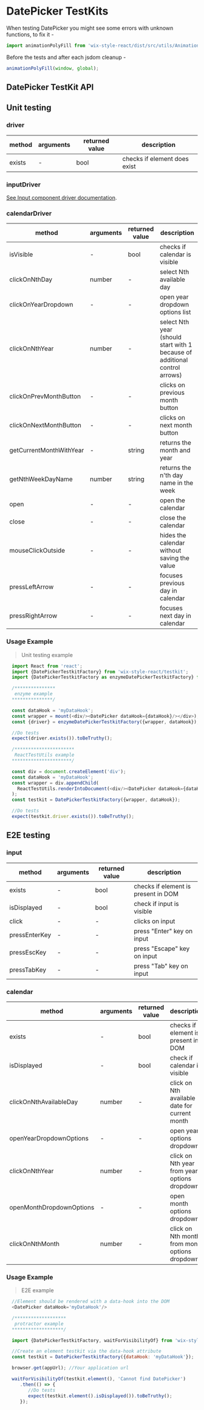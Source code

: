 # DatePicker TestKits

When testing DatePicker you might see some errors with unknown functions, to fix it -

```js
import animationPolyFill from 'wix-style-react/dist/src/utils/AnimationPolyfill';
```

Before the tests and after each jsdom cleanup -
```js
animationPolyFill(window, global);
```

## DatePicker TestKit API

## Unit testing

### driver

| method | arguments | returned value | description |
|--------|-----------|----------------|-------------|
| exists | - | bool | checks if element does exist |

### inputDriver

[See Input component driver documentation](https://wix.github.io/wix-style-react/?selectedKind=Core&selectedStory=Input).

### calendarDriver

| method | arguments | returned value | description |
|--------|-----------|----------------|-------------|
| isVisible | - | bool | checks if calendar is visible |
| clickOnNthDay | number | - | select Nth available day |
| clickOnYearDropdown | - | - | open year dropdown options list |
| clickOnNthYear | number | - | select Nth year (should start with 1 because of additional control arrows) |
| clickOnPrevMonthButton | - | - | clicks on previous month button |
| clickOnNextMonthButton | - | - | clicks on next month button |
| getCurrentMonthWithYear | - | string | returns the month and year |
| getNthWeekDayName | number | string | returns the n'th day name in the week |
| open | - | - | open the calendar |
| close | - | - | close the calendar |
| mouseClickOutside | - | - | hides the calendar without saving the value |
| pressLeftArrow | - | - | focuses previous day in calendar |
| pressRightArrow | - | - | focuses next day in calendar |

### Usage Example

> Unit testing example

```javascript
  import React from 'react';
  import {DatePickerTestkitFactory} from 'wix-style-react/testkit';
  import {DatePickerTestkitFactory as enzymeDatePickerTestkitFactory} from 'wix-style-react/testkit/enzyme';

  /***************
   enzyme example
  ***************/

  const dataHook = 'myDataHook';
  const wrapper = mount(<div/><DatePicker dataHook={dataHook}/></div>);
  const {driver} = enzymeDatePickerTestkitFactory({wrapper, dataHook});

  //Do tests
  expect(driver.exists()).toBeTruthy();

  /**********************
   ReactTestUtils example
  **********************/

  const div = document.createElement('div');
  const dataHook = 'myDataHook';
  const wrapper = div.appendChild(
    ReactTestUtils.renderIntoDocument(<div/><DatePicker dataHook={dataHook}/></div>, {dataHook})
  );
  const testkit = DatePickerTestkitFactory({wrapper, dataHook});

  //Do tests
  expect(testkit.driver.exists()).toBeTruthy();
```

## E2E testing

### input

| method | arguments | returned value | description |
|--------|-----------|----------------|-------------|
| exists | - | bool | checks if element is present in DOM |
| isDisplayed | - | bool | check if input is visible |
| click | - | - | clicks on input |
| pressEnterKey | - | - | press "Enter" key on input |
| pressEscKey | - | - | press "Escape" key on input |
| pressTabKey | - | - | press "Tab" key on input |

### calendar

| method | arguments | returned value | description |
|--------|-----------|----------------|-------------|
| exists | - | bool | checks if element is present in DOM |
| isDisplayed | - | bool | check if calendar is visible |
| clickOnNthAvailableDay | number | - | click on Nth available date for current month|
| openYearDropdownOptions | - | - | open year options dropdown |
| clickOnNthYear | number | - | click on Nth year from year options dropdown |
| openMonthDropdownOptions | - | - | open month options dropdown |
| clickOnNthMonth | number | - | click on Nth month from month options dropdown |

### Usage Example

> E2E example

```javascript
  //Element should be rendered with a data-hook into the DOM
  <DatePicker dataHook='myDataHook'/>

  /*******************
   protractor example
  *******************/

  import {DatePickerTestkitFactory, waitForVisibilityOf} from 'wix-style-react/testkit/protractor';

  //Create an element testkit via the data-hook attribute
  const testkit = DatePickerTestkitFactory({dataHook: 'myDataHook'});

  browser.get(appUrl); //Your application url

  waitForVisibilityOf(testkit.element(), 'Cannot find DatePicker')
     .then(() => {
        //Do tests
        expect(testkit.element().isDisplayed()).toBeTruthy();
     });

```
